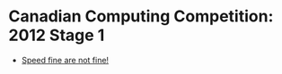 # Canadian Computing Competition: 2012 Stage 1

* [Speed fine are not fine!][]

[Speed fine are not fine!]: http://www.dmoj.ca/problem/ccc12j1
